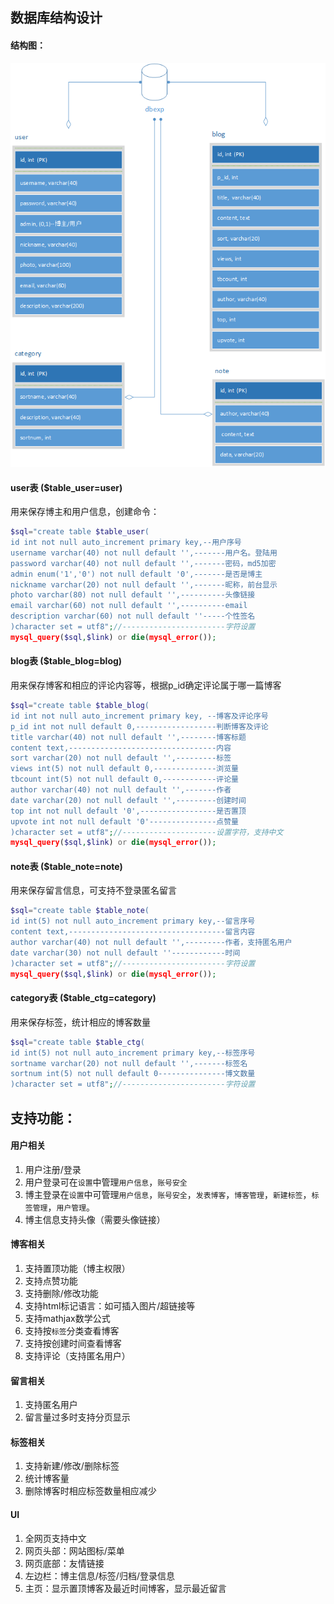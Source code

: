 ## 数据库结构设计
#### 结构图：
<div align="center">

![1](./test.png)

</div>

#### user表 ($table_user=user)
用来保存博主和用户信息，创建命令：

```php
$sql="create table $table_user(
id int not null auto_increment primary key,--用户序号
username varchar(40) not null default '',-------用户名。登陆用
password varchar(40) not null default '',-------密码，md5加密
admin enum('1','0') not null default '0',-------是否是博主
nickname varchar(20) not null default '',-------昵称，前台显示
photo varchar(80) not null default '',----------头像链接
email varchar(60) not null default '',----------email
description varchar(60) not null default ''-----个性签名
)character set = utf8";//-----------------------字符设置
mysql_query($sql,$link) or die(mysql_error());
```
#### blog表 ($table_blog=blog)
用来保存博客和相应的评论内容等，根据p_id确定评论属于哪一篇博客
```php
$sql="create table $table_blog(
id int not null auto_increment primary key, --博客及评论序号
p_id int not null default 0,------------------判断博客及评论
title varchar(40) not null default '',--------博客标题
content text,---------------------------------内容
sort varchar(20) not null default '',---------标签
views int(5) not null default 0,--------------浏览量
tbcount int(5) not null default 0,------------评论量
author varchar(40) not null default '',-------作者
date varchar(20) not null default '',---------创建时间
top int not null default '0',-----------------是否置顶
upvote int not null default '0'---------------点赞量
)character set = utf8";//---------------------设置字符，支持中文
mysql_query($sql,$link) or die(mysql_error());
```
#### note表 ($table_note=note)
用来保存留言信息，可支持不登录匿名留言
```php
$sql="create table $table_note(
id int(5) not null auto_increment primary key,--留言序号
content text,-----------------------------------留言内容
author varchar(40) not null default '',---------作者，支持匿名用户
date varchar(30) not null default ''------------时间
)character set = utf8";//-----------------------字符设置
mysql_query($sql,$link) or die(mysql_error());
```
#### category表 ($table_ctg=category)
用来保存标签，统计相应的博客数量
```php
$sql="create table $table_ctg(
id int(5) not null auto_increment primary key,--标签序号
sortname varchar(20) not null default '',-------标签名
sortnum int(5) not null default 0---------------博文数量
)character set = utf8";//-----------------------字符设置
```
## 支持功能：
#### 用户相关
1. 用户注册/登录
2. 用户登录可在`设置`中管理`用户信息`，`账号安全`
3. 博主登录在`设置`中可管理`用户信息`，`账号安全`，`发表博客`，`博客管理`，`新建标签`，`标签管理`，`用户管理`。
4. 博主信息支持头像（需要头像链接）
#### 博客相关
1. 支持置顶功能（博主权限）
2. 支持点赞功能
3. 支持删除/修改功能
3. 支持html标记语言：如可插入图片/超链接等
2. 支持mathjax数学公式
3. 支持按`标签`分类查看博客
4. 支持按创建时间查看博客
5. 支持评论（支持匿名用户）
#### 留言相关
1. 支持匿名用户
2. 留言量过多时支持分页显示
#### 标签相关
1. 支持新建/修改/删除标签
2. 统计博客量
2. 删除博客时相应标签数量相应减少
#### UI
1. 全网页支持中文
2. 网页头部：网站图标/菜单
3. 网页底部：友情链接
4. 左边栏：博主信息/标签/归档/登录信息
5. 主页：显示置顶博客及最近时间博客，显示最近留言
